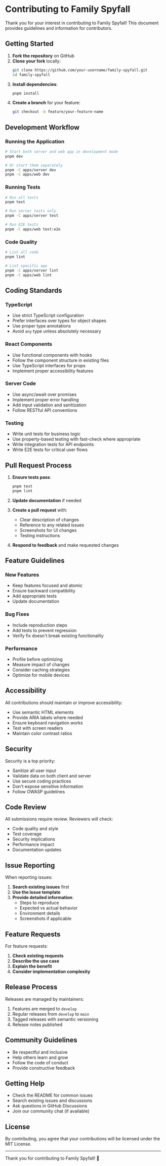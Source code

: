 # Contributing to Family Spyfall

Thank you for your interest in contributing to Family Spyfall! This document provides guidelines and information for contributors.

## Getting Started

1. **Fork the repository** on GitHub
2. **Clone your fork** locally:
   ```bash
   git clone https://github.com/your-username/family-spyfall.git
   cd family-spyfall
   ```
3. **Install dependencies**:
   ```bash
   pnpm install
   ```
4. **Create a branch** for your feature:
   ```bash
   git checkout -b feature/your-feature-name
   ```

## Development Workflow

### Running the Application

```bash
# Start both server and web app in development mode
pnpm dev

# Or start them separately
pnpm -C apps/server dev
pnpm -C apps/web dev
```

### Running Tests

```bash
# Run all tests
pnpm test

# Run server tests only
pnpm -C apps/server test

# Run E2E tests
pnpm -C apps/web test:e2e
```

### Code Quality

```bash
# Lint all code
pnpm lint

# Lint specific app
pnpm -C apps/server lint
pnpm -C apps/web lint
```

## Coding Standards

### TypeScript

- Use strict TypeScript configuration
- Prefer interfaces over types for object shapes
- Use proper type annotations
- Avoid `any` type unless absolutely necessary

### React Components

- Use functional components with hooks
- Follow the component structure in existing files
- Use TypeScript interfaces for props
- Implement proper accessibility features

### Server Code

- Use async/await over promises
- Implement proper error handling
- Add input validation and sanitization
- Follow RESTful API conventions

### Testing

- Write unit tests for business logic
- Use property-based testing with fast-check where appropriate
- Write integration tests for API endpoints
- Write E2E tests for critical user flows

## Pull Request Process

1. **Ensure tests pass**:
   ```bash
   pnpm test
   pnpm lint
   ```

2. **Update documentation** if needed

3. **Create a pull request** with:
   - Clear description of changes
   - Reference to any related issues
   - Screenshots for UI changes
   - Testing instructions

4. **Respond to feedback** and make requested changes

## Feature Guidelines

### New Features

- Keep features focused and atomic
- Ensure backward compatibility
- Add appropriate tests
- Update documentation

### Bug Fixes

- Include reproduction steps
- Add tests to prevent regression
- Verify fix doesn't break existing functionality

### Performance

- Profile before optimizing
- Measure impact of changes
- Consider caching strategies
- Optimize for mobile devices

## Accessibility

All contributions should maintain or improve accessibility:

- Use semantic HTML elements
- Provide ARIA labels where needed
- Ensure keyboard navigation works
- Test with screen readers
- Maintain color contrast ratios

## Security

Security is a top priority:

- Sanitize all user input
- Validate data on both client and server
- Use secure coding practices
- Don't expose sensitive information
- Follow OWASP guidelines

## Code Review

All submissions require review. Reviewers will check:

- Code quality and style
- Test coverage
- Security implications
- Performance impact
- Documentation updates

## Issue Reporting

When reporting issues:

1. **Search existing issues** first
2. **Use the issue template**
3. **Provide detailed information**:
   - Steps to reproduce
   - Expected vs actual behavior
   - Environment details
   - Screenshots if applicable

## Feature Requests

For feature requests:

1. **Check existing requests**
2. **Describe the use case**
3. **Explain the benefit**
4. **Consider implementation complexity**

## Release Process

Releases are managed by maintainers:

1. Features are merged to `develop`
2. Regular releases from `develop` to `main`
3. Tagged releases with semantic versioning
4. Release notes published

## Community Guidelines

- Be respectful and inclusive
- Help others learn and grow
- Follow the code of conduct
- Provide constructive feedback

## Getting Help

- Check the README for common issues
- Search existing issues and discussions
- Ask questions in GitHub Discussions
- Join our community chat (if available)

## License

By contributing, you agree that your contributions will be licensed under the MIT License.

---

Thank you for contributing to Family Spyfall! 🎉
